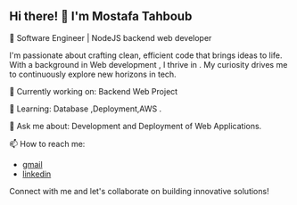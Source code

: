 ## Hi there! 👋 I'm Mostafa Tahboub

🚀 Software Engineer | NodeJS backend web developer 

I'm passionate about crafting clean, efficient code that brings ideas to life. With a background in Web development , I thrive in . My curiosity drives me to continuously explore new horizons in tech.

🔭 Currently working on: Backend Web Project

🌱 Learning: Database ,Deployment,AWS .

💬 Ask me about: Development and Deployment of Web Applications.

📫 How to reach me:
- [gmail](mostafatahboub22@gmail.com)
- [linkedin](https://www.linkedin.com/in/mostafaatahboub/)

Connect with me and let's collaborate on building innovative solutions!
  
